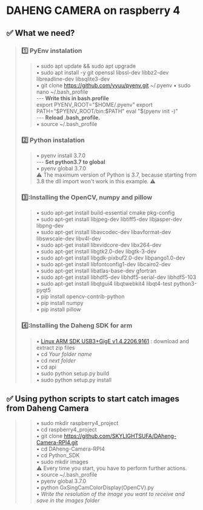 # DAHENG CAMERA on raspberry 4
## :white_check_mark: **What we need?**
>### :one: PyEnv instalation
> >  :black_small_square: sudo apt update && sudo apt upgrade    
> >  :black_small_square: sudo apt install -y git openssl libssl-dev libbz2-dev libreadline-dev libsqlite3-dev    
> >  :black_small_square: git clone https://github.com/yyuu/pyenv.git ~/.pyenv
> >  :black_small_square: sudo nano ~/.bash_profile    
> > --- **Write this in bash.profile**    
> >  export PYENV_ROOT="$HOME/.pyenv"    
export PATH="$PYENV_ROOT/bin:$PATH"    
eval "$(pyenv init -)"    
> > --- **Reload .bash_profile.**    
> > :black_small_square: source ~/.bash_profile    
>### :two: Python instalation    
> > :black_small_square: pyenv install 3.7.0    
> > --- **Set python3.7 to global**   
> > :black_small_square: pyenv global 3.7.0      
> > :warning: The maximum version of Python is 3.7, because starting from 3.8 the dll import won't work in this example. :warning:    
>### 3️⃣:Installing the OpenCV, numpy and pillow    
> > :black_small_square: sudo apt-get install build-essential cmake pkg-config    
> > :black_small_square: sudo apt-get install libjpeg-dev libtiff5-dev libjasper-dev libpng-dev    
> > :black_small_square: sudo apt-get install libavcodec-dev libavformat-dev libswscale-dev libv4l-dev    
> > :black_small_square:  sudo apt-get install libxvidcore-dev libx264-dev    
> > :black_small_square: sudo apt-get install libgtk2.0-dev libgtk-3-dev    
> > :black_small_square: sudo apt-get install libgdk-pixbuf2.0-dev libpango1.0-dev    
> > :black_small_square: sudo apt-get install libfontconfig1-dev libcairo2-dev    
> > :black_small_square: sudo apt-get install libatlas-base-dev gfortran    
> > :black_small_square: sudo apt-get install libhdf5-dev libhdf5-serial-dev libhdf5-103    
> > :black_small_square: sudo apt-get install libqtgui4 libqtwebkit4 libqt4-test python3-pyqt5    
> > :black_small_square: pip install opencv-contrib-python    
> > :black_small_square: pip install numpy    
> > :black_small_square: pip install pillow    
>### 4️⃣:Installing the Daheng SDK for arm    
> > :black_small_square: [ Linux ARM SDK USB3+GigE v1.4.2206.9161](https://www.get-cameras.com/customerdownloads?submissionGuid=d07dff37-9898-4c4e-b892-5eec82915141) : download and extract zip files     
> >  :black_small_square: cd _Your folder name_      
> >  :black_small_square: cd _next folder_    
> >  :black_small_square:  cd api    
> >  :black_small_square: sudo python setup.py build    
> >  :black_small_square: sudo python setup.py install    
> >  
## :white_check_mark: **Using python scripts to start catch images from Daheng Camera**    
> > :black_small_square: sudo mkdir raspberry4_project    
> > :black_small_square: cd raspberry4_project    
> > :black_small_square: git clone https://github.com/SKYLIGHTSUFA/DAheng-Camera-RPI4.git    
> > :black_small_square: cd DAheng-Camera-RPI4    
> > :black_small_square: cd Python_SDK    
> > :black_small_square: sudo mkdir images    
> > :warning: Every time you start, you have to perform further actions.    
> > :black_small_square: source ~/.bash_profile    
> > :black_small_square: pyenv global 3.7.0    
> > :black_small_square: python GxSingCamColorDisplay\(OpenCV\).py    
> > :black_small_square: _Write the resolution of the image you want to receive and save in the images folder_    
> > 
> > 

